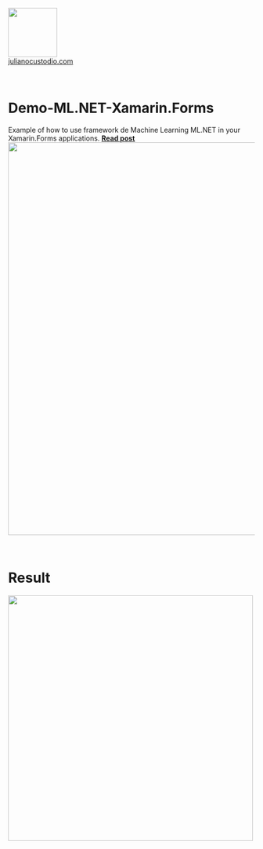 <a href="http://julianocustodio.com" target="_blank"><image width="100px" src="https://julianocustodiosite.files.wordpress.com/2017/02/cropped-logojuliano.png?w=300&h=300&crop=1"/></a>
 <br/><a href="http://julianocustodio.com">julianocustodio.com</a>

 
<br/>


# Demo-ML.NET-Xamarin.Forms
Example of how to use framework de Machine Learning ML.NET in your Xamarin.Forms applications.
<a href="http://julianocustodio.com/utilizando-ml-net-em-aplicacoes-xamarin-forms" target="_blank"><b> Read post</b></a></br> 
<a href="http://julianocustodio.com/utilizando-ml-net-em-aplicacoes-xamarin-forms">
<image width="800px" src="https://julianocustodiosite.files.wordpress.com/2019/05/wallmlnet.png?w=1462"/></a>

<br/>


# Result
<p>
  <image height="500px"src="https://julianocustodiosite.files.wordpress.com/2019/05/ezgif.com-video-to-gif.gif?w=400&h=633"/>
 <br>  
</p>


